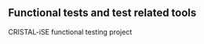 Functional tests and test related tools 
---------------------------------------

 CRISTAL-iSE functional testing project
